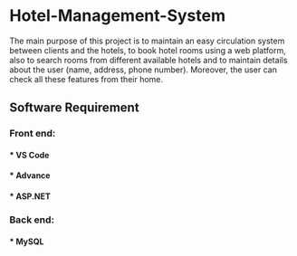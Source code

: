 # Hotel-Management-System

The main purpose of this project is to maintain an easy circulation system between clients and the
hotels, to book hotel rooms using a web platform, also to search rooms from different available
hotels and to maintain details about the user (name, address, phone number). Moreover, the user
can check all these features from their home.

## Software Requirement

### Front end:
#### * VS Code
#### * Advance
#### * ASP.NET

### Back end:
#### * MySQL
